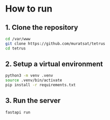 # How to run

## 1. Clone the repository

```bash
cd /var/www
git clone https://github.com/muratsat/tetrus
cd tetrus
```

## 2. Setup a virtual environment

```bash
python3 -m venv .venv
source .venv/bin/activate
pip install -r requirements.txt
```

## 3. Run the server

```bash
fastapi run
```

